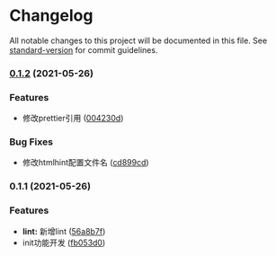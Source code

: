 # Changelog

All notable changes to this project will be documented in this file. See [standard-version](https://github.com/conventional-changelog/standard-version) for commit guidelines.

### [0.1.2](https://github.com/hezhikai/lib-cli/compare/v0.1.1...v0.1.2) (2021-05-26)


### Features

* 修改prettier引用 ([004230d](https://github.com/hezhikai/lib-cli/commit/004230d194293f16d3ffffc26c0c03708d5cba85))


### Bug Fixes

* 修改htmlhint配置文件名 ([cd899cd](https://github.com/hezhikai/lib-cli/commit/cd899cd7a9599dfbd8dfb0534f794168f88ad6ee))

### 0.1.1 (2021-05-26)


### Features

* **lint:** 新增lint ([56a8b7f](https://github.com/hezhikai/lib-cli/commit/56a8b7f00c23038cc8e20b07b4f786779cc5f808))
* init功能开发 ([fb053d0](https://github.com/hezhikai/lib-cli/commit/fb053d065203845a19d1d427dc158bb37a023465))
